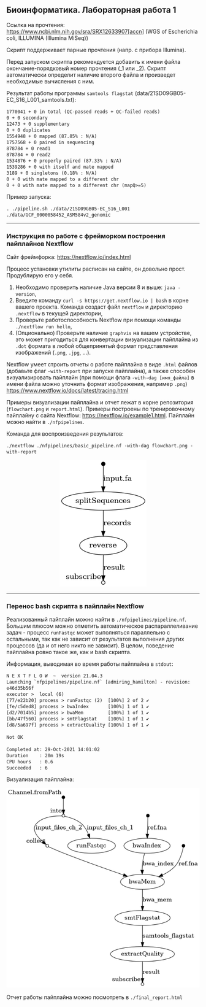 ## Биоинформатика. Лабораторная работа 1

Ссылка на прочтения: https://www.ncbi.nlm.nih.gov/sra/SRX12633907[accn]
(WGS of Escherichia coli, ILLUMINA (Illumina MiSeq))

Скрипт поддерживает парные прочтения (напр. с прибора Illumina).

Перед запуском скрипта рекомендуется добавить к имени файла окончание-порядковый номер прочтения (_1 или _2). Скрипт автоматически определит наличие второго файла и произведет необходимые вычисления с ним.

Результат работы программы `samtools flagstat` (data/21SD09GB05-EC_S16_L001_samtools.txt):
```
1770041 + 0 in total (QC-passed reads + QC-failed reads)
0 + 0 secondary
12473 + 0 supplementary
0 + 0 duplicates
1554948 + 0 mapped (87.85% : N/A)
1757568 + 0 paired in sequencing
878784 + 0 read1
878784 + 0 read2
1534876 + 0 properly paired (87.33% : N/A)
1539286 + 0 with itself and mate mapped
3189 + 0 singletons (0.18% : N/A)
0 + 0 with mate mapped to a different chr
0 + 0 with mate mapped to a different chr (mapQ>=5)
```

Пример запуска: 
```
. ./pipeline.sh ./data/21SD09GB05-EC_S16_L001 ./data/GCF_0000058452_ASM584v2_genomic
```

---

### Инструкция по работе с фрейморком построения пайплайнов Nextflow

Сайт фреймфорка: https://nextflow.io/index.html

Процесс установки утилиты расписан на сайте, он довольно прост. Продублирую его у себя.

1. Необходимо проверить наличие Java версии 8 и выше: `java -version`,
2. Введите команду `curl -s https://get.nextflow.io | bash` в корне вашего проекта. Команда создаст файл `nextflow` и директорию `.nextflow` в текущей директории,
3. Проверьте работоспособность Nextflow при помощи команды `./nextflow run hello`,
4. (Опционально) Проверьте наличие `graphvis` на вашем устройстве, это может пригодиться для конвертации визуализации пайплайна из `.dot` формата в любой общепринятый формат представления изображений (`.png`, `.jpg`, ...).

Nextflow умеет строить отчеты о работе пайплайна в виде `.html` файлов (добавьте флаг `-with-report` при запуске пайплайна), а также способен визуализировать пайплайн (при помощи флага `-with-dag [имя_файла]` в имени файла можно уточнить формат изображения, например `.png`) https://www.nextflow.io/docs/latest/tracing.html

Примеры визуализации пайплайна и отчет лежат в корне репозитория (`flowchart.png` и `report.html`). Примеры построены по тренировочному пайплайну с сайта Nextflow: https://nextflow.io/example1.html. Пайплайн можно найти в `./nfpipelines`. 

Команда для воспроизведения результатов: 
```
./nextflow ./nfpipelines/basic_pipeline.nf -with-dag flowchart.png -with-report
```

<p align="center">
  <img src="./flowchart.png" />
</p>

---

### Перенос bash скрипта в пайплайн Nextflow

Реализованный пайплайн можно найти в `./nfpipelines/pipeline.nf`. Большим плюсом можно отметить автоматическое распараллеливание задач - процесс `runFastqc` может выполняться параллельно с остальными, так как не зависит от результатов выполнения других процессов (да и от него никто не зависит). В целом, поведение пайплайна ровно такое же, как и bash скрипта.

Информация, выводимая во время работы пайплайна в `stdout`:
```
N E X T F L O W  ~  version 21.04.3
Launching `nfpipelines/pipeline.nf` [admiring_hamilton] - revision: e46d35b56f
executor >  local (6)
[77/e22b20] process > runFastqc (2)  [100%] 2 of 2 ✔
[fe/c5ded8] process > bwaIndex       [100%] 1 of 1 ✔
[d2/7014b5] process > bwaMem         [100%] 1 of 1 ✔
[bb/47f560] process > smtFlagstat    [100%] 1 of 1 ✔
[d8/5a697f] process > extractQuality [100%] 1 of 1 ✔

Not OK

Completed at: 29-Oct-2021 14:01:02
Duration    : 20m 19s
CPU hours   : 0.6
Succeeded   : 6
```

Визуализация пайплайна:
<p align="center">
  <img src="./final_pipeline.png" />
</p>

Отчет работы пайплайна можно посмотреть в `./final_report.html`